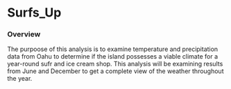 # Surfs_Up

### Overview
The purpoose of this analysis is to examine temperature and precipitation data from Oahu to determine if the island possesses a viable climate for a year-round sufr and ice cream shop.  This analysis will be examining results from June and December to get a complete view of the weather throughout the year. 

